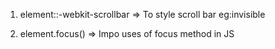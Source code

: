 
1. element::-webkit-scrollbar => To style scroll bar eg:invisible

2. element.focus() => Impo uses of focus method in JS